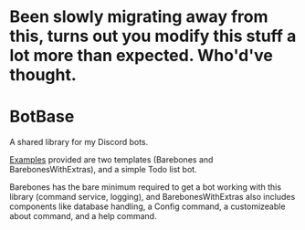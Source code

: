 # Been slowly migrating away from this, turns out you modify this stuff a lot more than expected. Who'd've thought.

# BotBase

A shared library for my Discord bots.

[Examples](https://github.com/SquirrelKiev/BotBase) provided are two templates (Barebones and BarebonesWithExtras), and a simple Todo list bot.

Barebones has the bare minimum required to get a bot working with this library (command service, logging), and BarebonesWithExtras also includes components like database handling, a Config command, a customizeable about command, and a help command.
